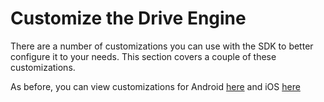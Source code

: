 # Customize the Drive Engine
There are a number of customizations you can use with the SDK to better configure it to your needs. This section covers a couple of these customizations.

As before, you can view customizations for Android [here](Android.html) and iOS [here](iOS.html)